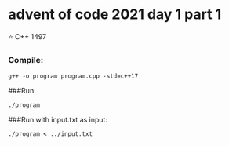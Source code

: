 # advent of code 2021 day 1 part 1
⭐ C++ 1497
### Compile:
```
g++ -o program program.cpp -std=c++17
```
###Run:
```
./program
```
###Run with input.txt as input:
```
./program < ../input.txt
```
